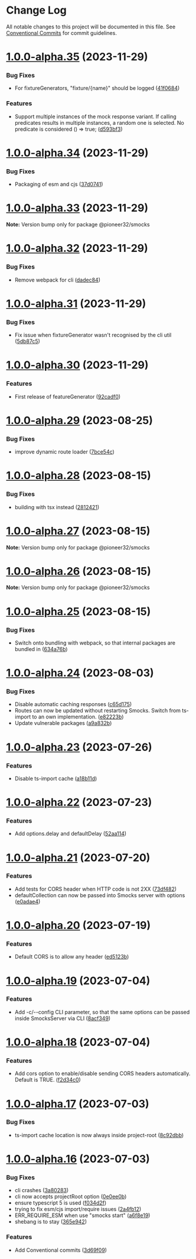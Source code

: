 # Change Log

All notable changes to this project will be documented in this file.
See [Conventional Commits](https://conventionalcommits.org) for commit guidelines.

# [1.0.0-alpha.35](https://github.com/pioneer32/smocks/compare/v1.0.0-alpha.34...v1.0.0-alpha.35) (2023-11-29)

### Bug Fixes

- For fixtureGenerators, "fixture/{name}" should be logged ([41f0684](https://github.com/pioneer32/smocks/commit/41f068406addf54cf9e94e20c6f173f25a854c39))

### Features

- Support multiple instances of the mock response variant. If calling predicates results in multiple instances, a random one is selected. No predicate is considered () => true; ([d593bf3](https://github.com/pioneer32/smocks/commit/d593bf3132f7e367450458d3a74f7264fab9b80d))

# [1.0.0-alpha.34](https://github.com/pioneer32/smocks/compare/v1.0.0-alpha.33...v1.0.0-alpha.34) (2023-11-29)

### Bug Fixes

- Packaging of esm and cjs ([37d0741](https://github.com/pioneer32/smocks/commit/37d0741e112d8f0c6650c3eaf659426847a010ec))

# [1.0.0-alpha.33](https://github.com/pioneer32/smocks/compare/v1.0.0-alpha.32...v1.0.0-alpha.33) (2023-11-29)

**Note:** Version bump only for package @pioneer32/smocks

# [1.0.0-alpha.32](https://github.com/pioneer32/smocks/compare/v1.0.0-alpha.31...v1.0.0-alpha.32) (2023-11-29)

### Bug Fixes

- Remove webpack for cli ([dadec84](https://github.com/pioneer32/smocks/commit/dadec8481094c4e07428967d1f67e4a472424b54))

# [1.0.0-alpha.31](https://github.com/pioneer32/smocks/compare/v1.0.0-alpha.30...v1.0.0-alpha.31) (2023-11-29)

### Bug Fixes

- Fix issue when fixtureGenerator wasn't recognised by the cli util ([5db87c5](https://github.com/pioneer32/smocks/commit/5db87c5397d3024d43997f1bcba4965ff1c0c3b9))

# [1.0.0-alpha.30](https://github.com/pioneer32/smocks/compare/v1.0.0-alpha.29...v1.0.0-alpha.30) (2023-11-29)

### Features

- First release of featureGenerator ([92cadf0](https://github.com/pioneer32/smocks/commit/92cadf00210400ba126e118a0c8655c0475b039f))

# [1.0.0-alpha.29](https://github.com/pioneer32/smocks/compare/v1.0.0-alpha.28...v1.0.0-alpha.29) (2023-08-25)

### Bug Fixes

- improve dynamic route loader ([7bce54c](https://github.com/pioneer32/smocks/commit/7bce54c9e67ac7e58d5c0a1764c0c44e47f69c5d))

# [1.0.0-alpha.28](https://github.com/pioneer32/smocks/compare/v1.0.0-alpha.27...v1.0.0-alpha.28) (2023-08-15)

### Bug Fixes

- building with tsx instead ([2812421](https://github.com/pioneer32/smocks/commit/28124214d8febc292543ca382b61c41b99c440d4))

# [1.0.0-alpha.27](https://github.com/pioneer32/smocks/compare/v1.0.0-alpha.26...v1.0.0-alpha.27) (2023-08-15)

**Note:** Version bump only for package @pioneer32/smocks

# [1.0.0-alpha.26](https://github.com/pioneer32/smocks/compare/v1.0.0-alpha.25...v1.0.0-alpha.26) (2023-08-15)

**Note:** Version bump only for package @pioneer32/smocks

# [1.0.0-alpha.25](https://github.com/pioneer32/smocks/compare/v1.0.0-alpha.24...v1.0.0-alpha.25) (2023-08-15)

### Bug Fixes

- Switch onto bundling with webpack, so that internal packages are bundled in ([634a76b](https://github.com/pioneer32/smocks/commit/634a76b3b337ffa9e5af58445823eb644a2f2ef2))

# [1.0.0-alpha.24](https://github.com/pioneer32/smocks/compare/v1.0.0-alpha.23...v1.0.0-alpha.24) (2023-08-03)

### Bug Fixes

- Disable automatic caching responses ([c65d175](https://github.com/pioneer32/smocks/commit/c65d1753fc4505e5fd24f9505e7a18f9370f5a2c))
- Routes can now be updated without restarting Smocks. Switch from ts-import to an own implementation. ([e82223b](https://github.com/pioneer32/smocks/commit/e82223bb68ce421019769559e8a022ef7d095fc9))
- Update vulnerable packages ([a9a832b](https://github.com/pioneer32/smocks/commit/a9a832b6f15aa29baa4cfd71c5bbcb56e258943b))

# [1.0.0-alpha.23](https://github.com/pioneer32/smocks/compare/v1.0.0-alpha.22...v1.0.0-alpha.23) (2023-07-26)

### Features

- Disable ts-import cache ([a18b11d](https://github.com/pioneer32/smocks/commit/a18b11d37ab53e63e2ee69f94628c82b6a92876f))

# [1.0.0-alpha.22](https://github.com/pioneer32/smocks/compare/v1.0.0-alpha.21...v1.0.0-alpha.22) (2023-07-23)

### Features

- Add options.delay and defaultDelay ([52aa114](https://github.com/pioneer32/smocks/commit/52aa11456cf6955f57d938d1e971c4bd3070d4c4))

# [1.0.0-alpha.21](https://github.com/pioneer32/smocks/compare/v1.0.0-alpha.20...v1.0.0-alpha.21) (2023-07-20)

### Features

- Add tests for CORS header when HTTP code is not 2XX ([73df482](https://github.com/pioneer32/smocks/commit/73df48217e225294cba36438d3252b87f5d01237))
- defaultCollection can now be passed into Smocks server with options ([e0adae4](https://github.com/pioneer32/smocks/commit/e0adae40c4e833b07342c83f0a5b3b7a306b4a7d))

# [1.0.0-alpha.20](https://github.com/pioneer32/smocks/compare/v1.0.0-alpha.19...v1.0.0-alpha.20) (2023-07-19)

### Features

- Default CORS is to allow any header ([ed5123b](https://github.com/pioneer32/smocks/commit/ed5123b57f325aa610aeaf5abc1ef3bfc723740c))

# [1.0.0-alpha.19](https://github.com/pioneer32/smocks/compare/v1.0.0-alpha.18...v1.0.0-alpha.19) (2023-07-04)

### Features

- Add -c/--config CLI parameter, so that the same options can be passed inside SmocksServer via CLI ([8acf349](https://github.com/pioneer32/smocks/commit/8acf349f5dd1b53089733296d21d60a9e9f5dfd2))

# [1.0.0-alpha.18](https://github.com/pioneer32/smocks/compare/v1.0.0-alpha.17...v1.0.0-alpha.18) (2023-07-04)

### Features

- Add cors option to enable/disable sending CORS headers automatically. Default is TRUE. ([f2d34c0](https://github.com/pioneer32/smocks/commit/f2d34c0398543feb55fe56b02f2c35a265a85e6b))

# [1.0.0-alpha.17](https://github.com/pioneer32/smocks/compare/v1.0.0-alpha.16...v1.0.0-alpha.17) (2023-07-03)

### Bug Fixes

- ts-import cache location is now always inside project-root ([8c92dbb](https://github.com/pioneer32/smocks/commit/8c92dbb614803f8cb394eb7f1a05ed314e40c5cb))

# [1.0.0-alpha.16](https://github.com/pioneer32/smocks/compare/v1.0.0-alpha.15...v1.0.0-alpha.16) (2023-07-03)

### Bug Fixes

- cli crashes ([3a80283](https://github.com/pioneer32/smocks/commit/3a8028340104c22ea258b1968a1b43a6635c0368))
- cli now accepts projectRoot option ([0e0ee0b](https://github.com/pioneer32/smocks/commit/0e0ee0b3a652a611996c751b8ad734ac896837d2))
- ensure typescript 5 is used ([f034d2f](https://github.com/pioneer32/smocks/commit/f034d2fbf71a5361bb4f7b7861c0f9cd0fa826d6))
- trying to fix esm/cjs import/require issues ([2a4fb12](https://github.com/pioneer32/smocks/commit/2a4fb12089608c32f9451095375c0e10b3c2a2ee))
- ERR_REQUIRE_ESM when use "smocks start" ([a6f8e19](https://github.com/pioneer32/smocks/commit/a6f8e190a65db511d9dbd471bce6c356ec16637c))
- shebang is to stay ([365e942](https://github.com/pioneer32/smocks/commit/365e9425d81572a21dd13fb4574f1bb409b53068))

### Features

- Add Conventional commits ([3d69f09](https://github.com/pioneer32/smocks/commit/3d69f09484124a0fe0948a5780d42d28e8984540))
